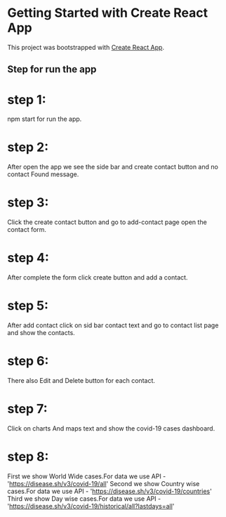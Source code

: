 # Getting Started with Create React App

This project was bootstrapped with [Create React App](https://github.com/facebook/create-react-app).

## Step for run the app

# step 1:

npm start for run the app.

# step 2:

After open the app we see the side bar and create contact button and no contact Found message.

# step 3:

Click the create contact button and go to add-contact page open the contact form.

# step 4:

After complete the form click create button and add a contact.

# step 5:

After add contact click on sid bar contact text and go to contact list page and show the contacts.

# step 6:

There also Edit and Delete button for each contact.

# step 7:

Click on charts And maps text and show the covid-19 cases dashboard.

# step 8:

First we show World Wide cases.For data we use API - 'https://disease.sh/v3/covid-19/all'
Second we show Country wise cases.For data we use API - 'https://disease.sh/v3/covid-19/countries'
Third we show Day wise cases.For data we use API - 'https://disease.sh/v3/covid-19/historical/all?lastdays=all'
